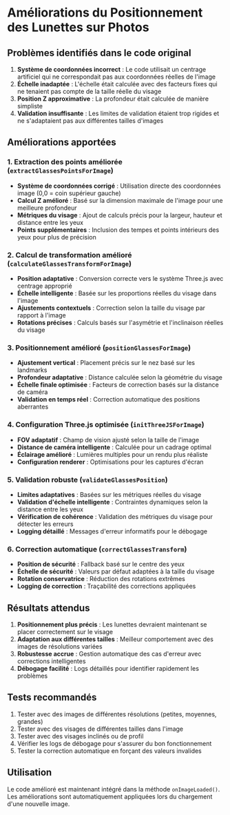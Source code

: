 # Améliorations du Positionnement des Lunettes sur Photos

## Problèmes identifiés dans le code original

1. **Système de coordonnées incorrect** : Le code utilisait un centrage artificiel qui ne correspondait pas aux coordonnées réelles de l'image
2. **Échelle inadaptée** : L'échelle était calculée avec des facteurs fixes qui ne tenaient pas compte de la taille réelle du visage
3. **Position Z approximative** : La profondeur était calculée de manière simpliste
4. **Validation insuffisante** : Les limites de validation étaient trop rigides et ne s'adaptaient pas aux différentes tailles d'images

## Améliorations apportées

### 1. Extraction des points améliorée (`extractGlassesPointsForImage`)
- **Système de coordonnées corrigé** : Utilisation directe des coordonnées image (0,0 = coin supérieur gauche)
- **Calcul Z amélioré** : Basé sur la dimension maximale de l'image pour une meilleure profondeur
- **Métriques du visage** : Ajout de calculs précis pour la largeur, hauteur et distance entre les yeux
- **Points supplémentaires** : Inclusion des tempes et points intérieurs des yeux pour plus de précision

### 2. Calcul de transformation amélioré (`calculateGlassesTransformForImage`)
- **Position adaptative** : Conversion correcte vers le système Three.js avec centrage approprié
- **Échelle intelligente** : Basée sur les proportions réelles du visage dans l'image
- **Ajustements contextuels** : Correction selon la taille du visage par rapport à l'image
- **Rotations précises** : Calculs basés sur l'asymétrie et l'inclinaison réelles du visage

### 3. Positionnement amélioré (`positionGlassesForImage`)
- **Ajustement vertical** : Placement précis sur le nez basé sur les landmarks
- **Profondeur adaptative** : Distance calculée selon la géométrie du visage
- **Échelle finale optimisée** : Facteurs de correction basés sur la distance de caméra
- **Validation en temps réel** : Correction automatique des positions aberrantes

### 4. Configuration Three.js optimisée (`initThreeJSForImage`)
- **FOV adaptatif** : Champ de vision ajusté selon la taille de l'image
- **Distance de caméra intelligente** : Calculée pour un cadrage optimal
- **Éclairage amélioré** : Lumières multiples pour un rendu plus réaliste
- **Configuration renderer** : Optimisations pour les captures d'écran

### 5. Validation robuste (`validateGlassesPosition`)
- **Limites adaptatives** : Basées sur les métriques réelles du visage
- **Validation d'échelle intelligente** : Contraintes dynamiques selon la distance entre les yeux
- **Vérification de cohérence** : Validation des métriques du visage pour détecter les erreurs
- **Logging détaillé** : Messages d'erreur informatifs pour le débogage

### 6. Correction automatique (`correctGlassesTransform`)
- **Position de sécurité** : Fallback basé sur le centre des yeux
- **Échelle de sécurité** : Valeurs par défaut adaptées à la taille du visage
- **Rotation conservatrice** : Réduction des rotations extrêmes
- **Logging de correction** : Traçabilité des corrections appliquées

## Résultats attendus

1. **Positionnement plus précis** : Les lunettes devraient maintenant se placer correctement sur le visage
2. **Adaptation aux différentes tailles** : Meilleur comportement avec des images de résolutions variées
3. **Robustesse accrue** : Gestion automatique des cas d'erreur avec corrections intelligentes
4. **Débogage facilité** : Logs détaillés pour identifier rapidement les problèmes

## Tests recommandés

1. Tester avec des images de différentes résolutions (petites, moyennes, grandes)
2. Tester avec des visages de différentes tailles dans l'image
3. Tester avec des visages inclinés ou de profil
4. Vérifier les logs de débogage pour s'assurer du bon fonctionnement
5. Tester la correction automatique en forçant des valeurs invalides

## Utilisation

Le code amélioré est maintenant intégré dans la méthode `onImageLoaded()`. Les améliorations sont automatiquement appliquées lors du chargement d'une nouvelle image.
